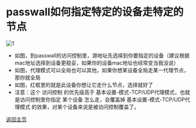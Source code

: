 # passwall如何指定特定的设备走特定的节点

![1](https://user-images.githubusercontent.com/73426989/150639721-93451ca0-ed82-43e1-82ad-065872cb8184.jpg)     

* 如图，到passwall的访问控制里，源地址先选择到你要指定的设备（建议根据mac地址选择到设备更稳妥，如果你的设备mac地址也经常变当我没说）            
* 如图，代理模式可以全局也可以其他，如果你想某设备全局走某一代理节点，那你就全局             
* 如图，红框里的就是此设备你想让它走什么节点，选择就好了
* 注意：这个 访问控制 的优先级高于 基本设置-模式-TCP/UDP代理模式，也就是访问控制里你指定 某个设备 怎么走，会覆盖掉 基本设置-模式-TCP/UDP代理模式 的效果，对某个设备来说是被访问控制覆盖了。

[返回主页](https://boduoyejieyi666.github.io/whonolikeboduoyejieyi/)           
